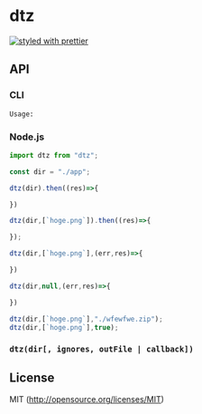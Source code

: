 # dtz
[![styled with prettier](https://img.shields.io/badge/styled_with-prettier-ff69b4.svg)](https://github.com/prettier/prettier)


## API

### CLI
```shell
Usage:

```

### Node.js
```js
import dtz from "dtz";

const dir = "./app";

dtz(dir).then((res)=>{

})

dtz(dir,[`hoge.png`]).then((res)=>{

});

dtz(dir,[`hoge.png`],(err,res)=>{

})

dtz(dir,null,(err,res)=>{

})

dtz(dir,[`hoge.png`],"./wfewfwe.zip");
dtz(dir,[`hoge.png`],true);
```

### `dtz(dir[, ignores, outFile | callback])`

<!-- ```js
import dtz from "dtz";

const dir = "./app";

// save to disk
dtz(dir);

dtz(dir,{
    ignores: [`hoge.png`]
});

dtz(dir,{
    ignores: [`hoge.png`],
    outFile: "./wfewfwe.zip"
});


// use response
dtz(dir,{res: true})
.then((zip)=>{
    zip.generateAsync()
})
.catch((err)=>{

})

(async ()=>{
    const zip = await dtz(dir,{res: true});
    zip.generateNodeStream()
})()

dtz(dir,{res: true},(err,zip)=>{

})
``` -->

## License
MIT (http://opensource.org/licenses/MIT)
